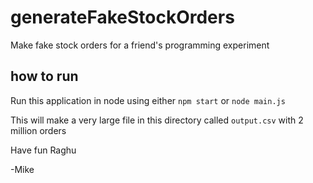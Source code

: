 # generateFakeStockOrders
Make fake stock orders for a friend's programming experiment

## how to run

Run this application in node using either `npm start` or `node main.js`

This will make a very large file in this directory called `output.csv` with 2 million orders

Have fun Raghu

-Mike
